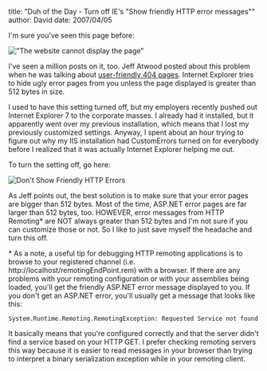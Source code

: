 
title: "Duh of the Day - Turn off IE's &quot;Show friendly HTTP error messages&quot;"
author: David
date: 2007/04/05

I'm sure you've seen this page before: 

!["The website cannot display the page"](http://www.mohundro.com/blog/content/binary/WindowsLiveWriter/DuhoftheDayTurnoffIEsShowfriendlyHTTPerr_937B/sshot2%5B2%5D.png) 

I've seen a million posts on it, too. Jeff Atwood posted about this problem when he was talking about [user-friendly 404 pages](http://www.codinghorror.com/blog/archives/000819.html). Internet Explorer tries to hide ugly error pages from you unless the page displayed is greater than 512 bytes in size. 

I used to have this setting turned off, but my employers recently pushed out Internet Explorer 7 to the corporate masses. I already had it installed, but it apparently went over my previous installation, which means that I lost my previously customized settings. Anyway, I spent about an hour trying to figure out why my IIS installation had CustomErrors turned on for everybody before I realized that it was actually Internet Explorer helping me out. 

To turn the setting off, go here: 

![Don't Show Friendly HTTP Errors](http://www.mohundro.com/blog/content/binary/WindowsLiveWriter/DuhoftheDayTurnoffIEsShowfriendlyHTTPerr_937B/sshot1%5B2%5D.png) 

As Jeff points out, the best solution is to make sure that your error pages are bigger than 512 bytes. Most of the time, ASP.NET error pages are far larger than 512 bytes, too. HOWEVER, error messages from HTTP Remoting\* are NOT always greater than 512 bytes and I'm not sure if you can customize those or not. So I like to just save myself the headache and turn this off. 

\* As a note, a useful tip for debugging HTTP remoting applications is to browse to your registered channel (i.e. http://localhost/remotingEndPoint.rem) with a browser. If there are any problems with your remoting configuration or with your assemblies being loaded, you'll get the friendly ASP.NET error message displayed to you. If you don't get an ASP.NET error, you'll usually get a message that looks like this:

    System.Runtime.Remoting.RemotingException: Requested Service not found

It basically means that you're configured correctly and that the server didn't find a service based on your HTTP GET. I prefer checking remoting servers this way because it is easier to read messages in your browser than trying to interpret a binary serialization exception while in your remoting client.
